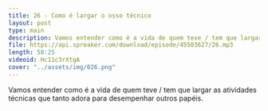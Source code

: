 ```yaml
---
title: 26 - Como é largar o osso técnico
layout: post
type: main
description: Vamos entender como é a vida de quem teve / tem que largar as atividades técnicas que tanto adora para desempenhar outros papéis.
file: https://api.spreaker.com/download/episode/45503627/26.mp3
length: 58:25
videoid: Hc11c3rXtgA
cover: "../assets/img/026.png"
---
```


Vamos entender como é a vida de quem teve / tem que largar as atividades técnicas que tanto adora para desempenhar outros papéis.